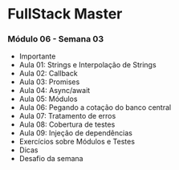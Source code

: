 # FullStack Master

### Módulo 06 - Semana 03
- Importante
- Aula 01: Strings e Interpolação de Strings
- Aula 02: Callback
- Aula 03: Promises
- Aula 04: Async/await
- Aula 05: Módulos
- Aula 06: Pegando a cotação do banco central
- Aula 07: Tratamento de erros
- Aula 08: Cobertura de testes
- Aula 09: Injeção de dependências
- Exercícios sobre Módulos e Testes
- Dicas
- Desafio da semana